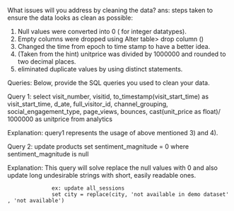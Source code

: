 What issues will you address by cleaning the data?
ans: steps taken to ensure the data looks as clean as possible:
1) Null values were converted into 0 ( for integer datatypes).
2) Empty columns were dropped using Alter table> drop column ()
3) Changed the time from epoch to time stamp to have a better idea.
4) (Taken from the hint) unitprice was divided by 1000000 and rounded to two decimal places.
5) eliminated duplicate values by using distinct statements.


Queries:
Below, provide the SQL queries you used to clean your data.

Query 1: select visit_number,
                visitid, to_timestamp(visit_start_time) as visit_start_time,
                d_ate, full_visitor_id, channel_grouping, 
                social_engagement_type,
                page_views, bounces, 
                cast(unit_price as float)/ 1000000 as unitprice
               from analytics



Explanation: query1 represents the usage of above mentioned 3) and 4).

Query 2: update products
         set sentiment_magnitude = 0
         where sentiment_magnitude is null

Explanation: This query will solve replace the null values with 0 and also update long undesirable strings with short, easily readable ones.
             
                  ex: update all_sessions
                  set city = replace(city, 'not available in demo dataset' , 'not available')
